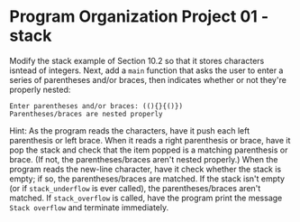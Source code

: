 # Program Organization Project 01 - stack

Modify the stack example of Section 10.2 so that it stores characters isntead of integers. Next, add a `main` function that asks the user to enter a series of parentheses and/or braces, then indicates whether or not they're properly nested:

```text
Enter parentheses and/or braces: ((){}{()})
Parentheses/braces are nested properly
```

Hint: As the program reads the characters, have it push each left parenthesis or left brace. When it reads a right parenthesis or brace, have it pop the stack and check that the item popped is a matching parenthesis or brace. (If not, the parentheses/braces aren't nested properly.) When the program reads the new-line character, have it check whether the stack is empty; if so, the parentheses/braces are matched. If the stack isn't empty (or if `stack_underflow` is ever called), the parentheses/braces aren't matched. If `stack_overflow` is called, have the program print the message `Stack overflow` and terminate immediately.
